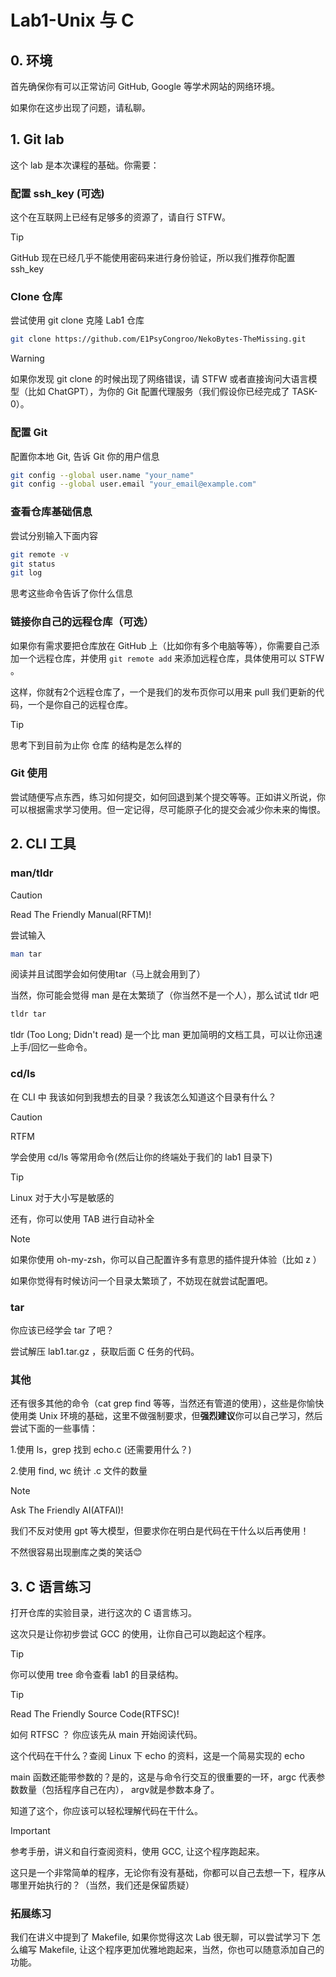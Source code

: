 # Lab1-Unix 与 C

## 0. 环境

首先确保你有可以正常访问 GitHub, Google 等学术网站的网络环境。

如果你在这步出现了问题，请私聊。

## 1. Git lab

这个 lab 是本次课程的基础。你需要：

### 配置 ssh_key (可选)

这个在互联网上已经有足够多的资源了，请自行 STFW。

> [!TIP]
>
> GitHub 现在已经几乎不能使用密码来进行身份验证，所以我们推荐你配置 ssh_key

### Clone 仓库

尝试使用 git clone 克隆 Lab1 仓库

```bash
git clone https://github.com/E1PsyCongroo/NekoBytes-TheMissing.git
```

> [!WARNING]
>
> 如果你发现 git clone 的时候出现了网络错误，请 STFW 或者直接询问大语言模型（比如 ChatGPT），为你的 Git 配置代理服务（我们假设你已经完成了 TASK-0）。

### 配置 Git

配置你本地 Git, 告诉 Git 你的用户信息

```bash
git config --global user.name "your_name"
git config --global user.email "your_email@example.com"

```

### 查看仓库基础信息

尝试分别输入下面内容

```bash
git remote -v
git status
git log
```

思考这些命令告诉了你什么信息

### 链接你自己的远程仓库（可选）

如果你有需求要把仓库放在 GitHub 上（比如你有多个电脑等等），你需要自己添加一个远程仓库，并使用 `git remote add` 来添加远程仓库，具体使用可以 STFW 。

这样，你就有2个远程仓库了，一个是我们的发布页你可以用来 pull 我们更新的代码，一个是你自己的远程仓库。

> [!TIP]
>
> 思考下到目前为止你 仓库 的结构是怎么样的

### Git 使用

尝试随便写点东西，练习如何提交，如何回退到某个提交等等。正如讲义所说，你可以根据需求学习使用。但一定记得，尽可能原子化的提交会减少你未来的悔恨。

## 2. CLI 工具

### man/tldr

> [!CAUTION]
> Read The Friendly Manual(RFTM)!

尝试输入

```bash
man tar
```

阅读并且试图学会如何使用tar（马上就会用到了）

当然，你可能会觉得 man 是在太繁琐了（你当然不是一个人），那么试试 tldr 吧

```bash
tldr tar
```

tldr (Too Long; Didn't read) 是一个比 man 更加简明的文档工具，可以让你迅速上手/回忆一些命令。

### cd/ls

在 CLI 中 我该如何到我想去的目录？我该怎么知道这个目录有什么？

> [!CAUTION]
> RTFM

学会使用 cd/ls 等常用命令(然后让你的终端处于我们的 lab1 目录下)

> [!TIP]
>
> Linux 对于大小写是敏感的
>
> 还有，你可以使用 TAB 进行自动补全

> [!NOTE]
>
> 如果你使用 oh-my-zsh，你可以自己配置许多有意思的插件提升体验（比如 z ）
>
> 如果你觉得有时候访问一个目录太繁琐了，不妨现在就尝试配置吧。

### tar

你应该已经学会 tar 了吧？

尝试解压 lab1.tar.gz ，获取后面 C 任务的代码。

### 其他

还有很多其他的命令（cat grep find 等等，当然还有管道的使用），这些是你愉快使用类 Unix 环境的基础，这里不做强制要求，但**强烈建议**你可以自己学习，然后尝试下面的一些事情：

1.使用 ls，grep 找到 echo.c (还需要用什么？)

2.使用 find, wc 统计 .c 文件的数量

> [!NOTE]
>
> Ask The Friendly AI(ATFAI)!
>
> 我们不反对使用 gpt 等大模型，但要求你在明白是代码在干什么以后再使用！
>
> 不然很容易出现删库之类的笑话😊

## 3. C 语言练习

打开仓库的实验目录，进行这次的 C 语言练习。

这次只是让你初步尝试 GCC 的使用，让你自己可以跑起这个程序。

> [!TIP]
>
> 你可以使用 tree 命令查看 lab1 的目录结构。

> [!TIP]
>
> Read The Friendly Source Code(RTFSC)!
>
> 如何 RTFSC ？ 你应该先从 main 开始阅读代码。
>
> 这个代码在干什么？查阅 Linux 下 echo 的资料，这是一个简易实现的 echo
>
> main 函数还能带参数的？是的，这是与命令行交互的很重要的一环，argc 代表参数数量（包括程序自己在内）， argv就是参数本身了。
>
> 知道了这个，你应该可以轻松理解代码在干什么。

> [!IMPORTANT]
>
> 参考手册，讲义和自行查阅资料，使用 GCC, 让这个程序跑起来。
>
> 这只是一个非常简单的程序，无论你有没有基础，你都可以自己去想一下，程序从哪里开始执行的？（当然，我们还是保留质疑）

### 拓展练习

我们在讲义中提到了 Makefile, 如果你觉得这次 Lab 很无聊，可以尝试学习下 怎么编写 Makefile, 让这个程序更加优雅地跑起来，当然，你也可以随意添加自己的功能。

